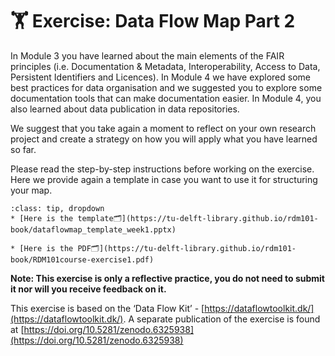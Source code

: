# 🏋️ Exercise: Data Flow Map Part 2
In Module 3 you have learned about the main elements of the FAIR principles (i.e. Documentation & Metadata, Interoperability, Access to Data, Persistent Identifiers and Licences). In Module 4 we have explored some best practices for data organisation and we suggested you to explore some documentation tools that can make documentation easier. In Module 4, you also learned about data publication in data repositories.

We suggest that you take again a moment to reflect on your own research project and create a strategy on how you will apply what you have learned so far.

Please read the step-by-step instructions before working on the exercise. Here we provide again a template in case you want to use it for structuring your map.

```{admonition} Click here for downloading the files!
:class: tip, dropdown
* [Here is the template🗂️](https://tu-delft-library.github.io/rdm101-book/dataflowmap_template_week1.pptx)

* [Here is the PDF🗂](https://tu-delft-library.github.io/rdm101-book/RDM101course-exercise1.pdf)
```
**Note: This exercise is only a reflective practice, you do not need to submit it nor will you receive feedback on it.**


This exercise is based on the ‘Data Flow Kit’ - [https://dataflowtoolkit.dk/](https://dataflowtoolkit.dk/). A separate publication of the exercise is found at [https://doi.org/10.5281/zenodo.6325938](https://doi.org/10.5281/zenodo.6325938)